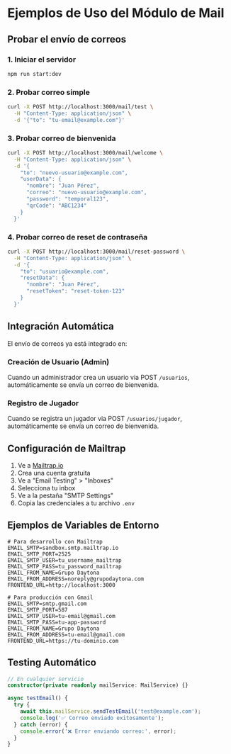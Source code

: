 # Ejemplos de Uso del Módulo de Mail

## Probar el envío de correos

### 1. Iniciar el servidor
```bash
npm run start:dev
```

### 2. Probar correo simple
```bash
curl -X POST http://localhost:3000/mail/test \
  -H "Content-Type: application/json" \
  -d '{"to": "tu-email@example.com"}'
```

### 3. Probar correo de bienvenida
```bash
curl -X POST http://localhost:3000/mail/welcome \
  -H "Content-Type: application/json" \
  -d '{
    "to": "nuevo-usuario@example.com",
    "userData": {
      "nombre": "Juan Pérez",
      "correo": "nuevo-usuario@example.com",
      "password": "temporal123",
      "qrCode": "ABC1234"
    }
  }'
```

### 4. Probar correo de reset de contraseña
```bash
curl -X POST http://localhost:3000/mail/reset-password \
  -H "Content-Type: application/json" \
  -d '{
    "to": "usuario@example.com",
    "resetData": {
      "nombre": "Juan Pérez",
      "resetToken": "reset-token-123"
    }
  }'
```

## Integración Automática

El envío de correos ya está integrado en:

### Creación de Usuario (Admin)
Cuando un administrador crea un usuario via POST `/usuarios`, automáticamente se envía un correo de bienvenida.

### Registro de Jugador
Cuando se registra un jugador via POST `/usuarios/jugador`, automáticamente se envía un correo de bienvenida.

## Configuración de Mailtrap

1. Ve a [Mailtrap.io](https://mailtrap.io)
2. Crea una cuenta gratuita
3. Ve a "Email Testing" > "Inboxes"
4. Selecciona tu inbox
5. Ve a la pestaña "SMTP Settings"
6. Copia las credenciales a tu archivo `.env`

## Ejemplos de Variables de Entorno

```env
# Para desarrollo con Mailtrap
EMAIL_SMTP=sandbox.smtp.mailtrap.io
EMAIL_SMTP_PORT=2525
EMAIL_SMTP_USER=tu_username_mailtrap
EMAIL_SMTP_PASS=tu_password_mailtrap
EMAIL_FROM_NAME=Grupo Daytona
EMAIL_FROM_ADDRESS=noreply@grupodaytona.com
FRONTEND_URL=http://localhost:3000

# Para producción con Gmail
EMAIL_SMTP=smtp.gmail.com
EMAIL_SMTP_PORT=587
EMAIL_SMTP_USER=tu-email@gmail.com
EMAIL_SMTP_PASS=tu-app-password
EMAIL_FROM_NAME=Grupo Daytona
EMAIL_FROM_ADDRESS=tu-email@gmail.com
FRONTEND_URL=https://tu-dominio.com
```

## Testing Automático

```typescript
// En cualquier servicio
constructor(private readonly mailService: MailService) {}

async testEmail() {
  try {
    await this.mailService.sendTestEmail('test@example.com');
    console.log('✅ Correo enviado exitosamente');
  } catch (error) {
    console.error('❌ Error enviando correo:', error);
  }
}
```
